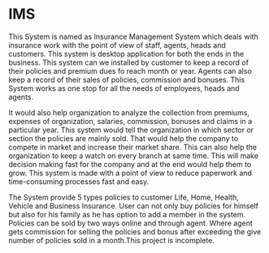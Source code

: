 # IMS
This System is named as Insurance Management System which deals with insurance work
with the point of view of staff, agents, heads and customers. This system is desktop application
for both the ends in the business. This system can we installed by customer to keep a record of
their policies and premium dues fo reach month or year. Agents can also keep a record of their
sales of policies, commission and bonuses. This System works as one stop for all the needs of
employees, heads and agents.

It would also help organization to analyze the collection from premiums, expenses of
organization, salaries, commission, bonuses and claims in a particular year. This system would
tell the organization in which sector or section the policies are mainly sold. That would help the
company to compete in market and increase their market share. This can also help the
organization to keep a watch on every branch at same time. This will make decision making fast
for the company and at the end would help them to grow. This system is made with a point of
view to reduce paperwork and time-consuming processes fast and easy.

The System provide 5 types policies to customer Life, Home, Health, Vehicle and Business
Insurance. User can not only buy policies for himself but also for his family as he has option to
add a member in the system. Policies can be sold by two ways online and through agent. Where
agent gets commission for selling the policies and bonus after exceeding the give number of
policies sold in a month.This project is incomplete.
